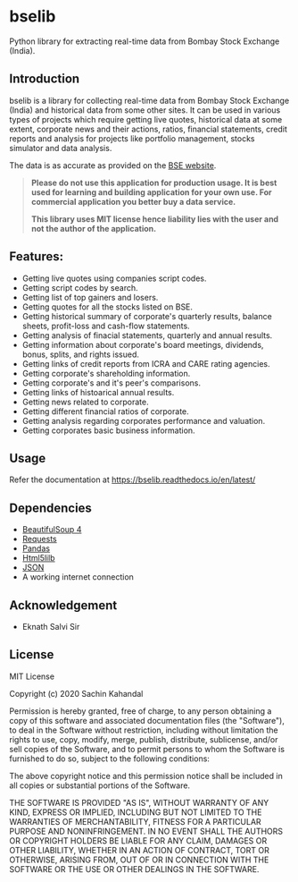 # bselib

Python library for extracting real-time data from Bombay Stock Exchange (India).

## Introduction

bselib is a library for collecting real-time data from Bombay Stock Exchange (India) and 
historical data from some other sites. It can be used in various types of projects which 
require getting live quotes, historical data at some extent, corporate news and their actions,
ratios, financial statements, credit reports and analysis for projects like portfolio management, 
stocks simulator and data analysis.

The data is as accurate as provided on the [BSE website](m.bseindia.com).

> **Please do not use this application for production usage. It is best used for learning and building application for your own use. For commercial application you better buy a data service.**
>
> **This library uses MIT license hence liability lies with the user and not the author of the application.**


## Features:

* Getting live quotes using companies script codes.
* Getting script codes by search.
* Getting list of top gainers and losers.
* Getting quotes for all the stocks listed on BSE.
* Getting historical summary of corporate's quarterly results, balance sheets, profit-loss and cash-flow statements.
* Getting analysis of finacial statements, quarterly and  annual results. 
* Getting information about corporate's board meetings, dividends, bonus, splits, and rights issued.
* Getting links of credit reports from ICRA and CARE rating agencies.
* Getting corporate's shareholding information.
* Getting corporate's and it's peer's comparisons.
* Getting links of histoarical annual results.
* Getting news related to corporate.
* Getting different financial ratios of corporate.
* Getting analysis regarding corporates performance and valuation. 
* Getting corporates basic business information.

## Usage

Refer the documentation at https://bselib.readthedocs.io/en/latest/

## Dependencies

* [BeautifulSoup 4](https://www.crummy.com/software/BeautifulSoup/bs4/doc/)
* [Requests](http://docs.python-requests.org/en/master/)
* [Pandas](https://pandas.pydata.org/docs/index.html)
* [Html5lilb](https://html5lib.readthedocs.io/en/latest/)
* [JSON](https://docs.python.org/3/library/json.html)
* A working internet connection

## Acknowledgement

* Eknath Salvi Sir


## License

MIT License

Copyright (c) 2020 Sachin Kahandal

Permission is hereby granted, free of charge, to any person obtaining a copy
of this software and associated documentation files (the "Software"), to deal
in the Software without restriction, including without limitation the rights
to use, copy, modify, merge, publish, distribute, sublicense, and/or sell
copies of the Software, and to permit persons to whom the Software is
furnished to do so, subject to the following conditions:

The above copyright notice and this permission notice shall be included in all
copies or substantial portions of the Software.

THE SOFTWARE IS PROVIDED "AS IS", WITHOUT WARRANTY OF ANY KIND, EXPRESS OR
IMPLIED, INCLUDING BUT NOT LIMITED TO THE WARRANTIES OF MERCHANTABILITY,
FITNESS FOR A PARTICULAR PURPOSE AND NONINFRINGEMENT. IN NO EVENT SHALL THE
AUTHORS OR COPYRIGHT HOLDERS BE LIABLE FOR ANY CLAIM, DAMAGES OR OTHER
LIABILITY, WHETHER IN AN ACTION OF CONTRACT, TORT OR OTHERWISE, ARISING FROM,
OUT OF OR IN CONNECTION WITH THE SOFTWARE OR THE USE OR OTHER DEALINGS IN THE
SOFTWARE.
 
